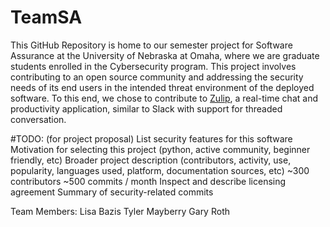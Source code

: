 # TeamSA

This GitHub Repository is home to our semester project for Software Assurance at the University of Nebraska at Omaha, where we are graduate students enrolled in the Cybersecurity program. This project involves contributing to an open source community and addressing the security needs of its end users in the intended threat environment of the deployed software. To this end, we chose to contribute to [Zulip](https://zulip.org/), a real-time chat and productivity application, similar to Slack with support for threaded conversation.

#TODO: (for project proposal)
  List security features for this software
  Motivation for selecting this project (python, active community, beginner friendly, etc)
  Broader project description (contributors, activity, use, popularity, languages used, platform, documentation sources, etc)
    ~300 contributors
    ~500 commits / month
  Inspect and describe licensing agreement
  Summary of security-related commits

Team Members:
Lisa Bazis
Tyler Mayberry
Gary Roth
